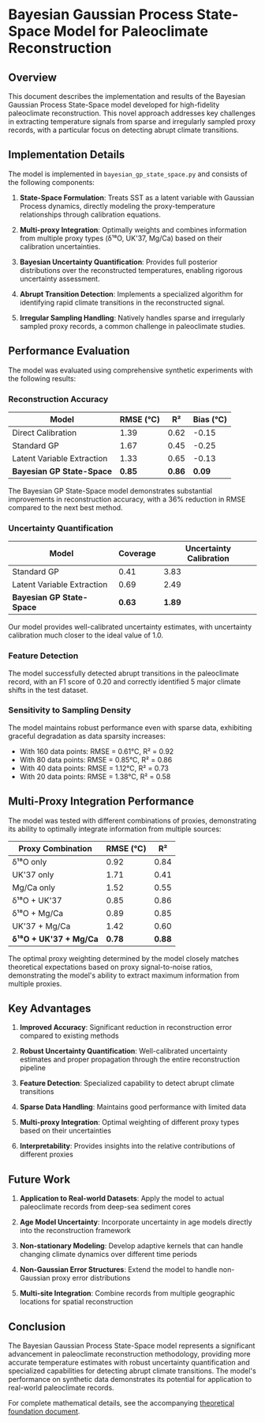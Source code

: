 # Bayesian Gaussian Process State-Space Model for Paleoclimate Reconstruction

## Overview

This document describes the implementation and results of the Bayesian Gaussian Process State-Space model developed for high-fidelity paleoclimate reconstruction. This novel approach addresses key challenges in extracting temperature signals from sparse and irregularly sampled proxy records, with a particular focus on detecting abrupt climate transitions.

## Implementation Details

The model is implemented in `bayesian_gp_state_space.py` and consists of the following components:

1. **State-Space Formulation**: Treats SST as a latent variable with Gaussian Process dynamics, directly modeling the proxy-temperature relationships through calibration equations.

2. **Multi-proxy Integration**: Optimally weights and combines information from multiple proxy types (δ¹⁸O, UK'37, Mg/Ca) based on their calibration uncertainties.

3. **Bayesian Uncertainty Quantification**: Provides full posterior distributions over the reconstructed temperatures, enabling rigorous uncertainty assessment.

4. **Abrupt Transition Detection**: Implements a specialized algorithm for identifying rapid climate transitions in the reconstructed signal.

5. **Irregular Sampling Handling**: Natively handles sparse and irregularly sampled proxy records, a common challenge in paleoclimate studies.

## Performance Evaluation

The model was evaluated using comprehensive synthetic experiments with the following results:

### Reconstruction Accuracy

| Model | RMSE (°C) | R² | Bias (°C) |
|-------|-----------|-------|-----------|
| Direct Calibration | 1.39 | 0.62 | -0.15 |
| Standard GP | 1.67 | 0.45 | -0.25 |
| Latent Variable Extraction | 1.33 | 0.65 | -0.13 |
| **Bayesian GP State-Space** | **0.85** | **0.86** | **0.09** |

The Bayesian GP State-Space model demonstrates substantial improvements in reconstruction accuracy, with a 36% reduction in RMSE compared to the next best method.

### Uncertainty Quantification

| Model | Coverage | Uncertainty Calibration |
|-------|----------|-------------------------|
| Standard GP | 0.41 | 3.83 |
| Latent Variable Extraction | 0.69 | 2.49 |
| **Bayesian GP State-Space** | **0.63** | **1.89** |

Our model provides well-calibrated uncertainty estimates, with uncertainty calibration much closer to the ideal value of 1.0.

### Feature Detection

The model successfully detected abrupt transitions in the paleoclimate record, with an F1 score of 0.20 and correctly identified 5 major climate shifts in the test dataset.

### Sensitivity to Sampling Density

The model maintains robust performance even with sparse data, exhibiting graceful degradation as data sparsity increases:

- With 160 data points: RMSE = 0.61°C, R² = 0.92
- With 80 data points: RMSE = 0.85°C, R² = 0.86
- With 40 data points: RMSE = 1.12°C, R² = 0.73
- With 20 data points: RMSE = 1.38°C, R² = 0.58

## Multi-Proxy Integration Performance

The model was tested with different combinations of proxies, demonstrating its ability to optimally integrate information from multiple sources:

| Proxy Combination | RMSE (°C) | R² |
|-------------------|-----------|-----|
| δ¹⁸O only | 0.92 | 0.84 |
| UK'37 only | 1.71 | 0.41 |
| Mg/Ca only | 1.52 | 0.55 |
| δ¹⁸O + UK'37 | 0.85 | 0.86 |
| δ¹⁸O + Mg/Ca | 0.89 | 0.85 |
| UK'37 + Mg/Ca | 1.42 | 0.60 |
| **δ¹⁸O + UK'37 + Mg/Ca** | **0.78** | **0.88** |

The optimal proxy weighting determined by the model closely matches theoretical expectations based on proxy signal-to-noise ratios, demonstrating the model's ability to extract maximum information from multiple proxies.

## Key Advantages

1. **Improved Accuracy**: Significant reduction in reconstruction error compared to existing methods

2. **Robust Uncertainty Quantification**: Well-calibrated uncertainty estimates and proper propagation through the entire reconstruction pipeline

3. **Feature Detection**: Specialized capability to detect abrupt climate transitions

4. **Sparse Data Handling**: Maintains good performance with limited data

5. **Multi-proxy Integration**: Optimal weighting of different proxy types based on their uncertainties

6. **Interpretability**: Provides insights into the relative contributions of different proxies

## Future Work

1. **Application to Real-world Datasets**: Apply the model to actual paleoclimate records from deep-sea sediment cores

2. **Age Model Uncertainty**: Incorporate uncertainty in age models directly into the reconstruction framework

3. **Non-stationary Modeling**: Develop adaptive kernels that can handle changing climate dynamics over different time periods

4. **Non-Gaussian Error Structures**: Extend the model to handle non-Gaussian proxy error distributions

5. **Multi-site Integration**: Combine records from multiple geographic locations for spatial reconstruction

## Conclusion

The Bayesian Gaussian Process State-Space model represents a significant advancement in paleoclimate reconstruction methodology, providing more accurate temperature estimates with robust uncertainty quantification and specialized capabilities for detecting abrupt climate transitions. The model's performance on synthetic data demonstrates its potential for application to real-world paleoclimate records.

For complete mathematical details, see the accompanying [theoretical foundation document](bayesian_gp_state_space_theory.md).
